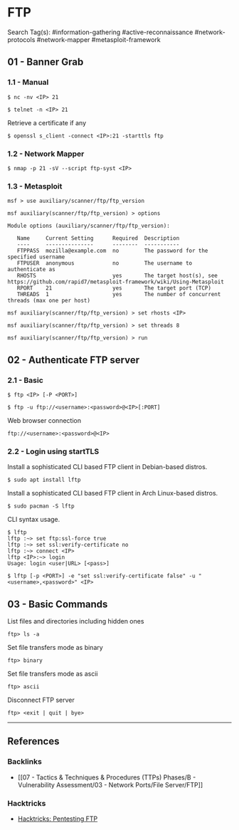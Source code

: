# FTP

Search Tag(s): #information-gathering #active-reconnaissance #network-protocols #network-mapper #metasploit-framework

## 01 - Banner Grab

### 1.1 - Manual

```
$ nc -nv <IP> 21

$ telnet -n <IP> 21
```

Retrieve a certificate if any

```
$ openssl s_client -connect <IP>:21 -starttls ftp
```

### 1.2 - Network Mapper

```
$ nmap -p 21 -sV --script ftp-syst <IP>
```

### 1.3 - Metasploit

```
msf > use auxiliary/scanner/ftp/ftp_version

msf auxiliary(scanner/ftp/ftp_version) > options

Module options (auxiliary/scanner/ftp/ftp_version):

   Name     Current Setting      Required  Description 
   ----     ---------------      --------  ----------- 
   FTPPASS  mozilla@example.com  no        The password for the specified username 
   FTPUSER  anonymous            no        The username to authenticate as 
   RHOSTS                        yes       The target host(s), see https://github.com/rapid7/metasploit-framework/wiki/Using-Metasploit
   RPORT    21                   yes       The target port (TCP) 
   THREADS  1                    yes       The number of concurrent threads (max one per host)

msf auxiliary(scanner/ftp/ftp_version) > set rhosts <IP>

msf auxiliary(scanner/ftp/ftp_version) > set threads 8

msf auxiliary(scanner/ftp/ftp_version) > run
```

## 02 - Authenticate FTP server

### 2.1 - Basic

```
$ ftp <IP> [-P <PORT>]

$ ftp -u ftp://<username>:<password>@<IP>[:PORT]
```

Web browser connection

```
ftp://<username>:<password>@<IP>
```

### 2.2 - Login using startTLS

Install a sophisticated CLI based FTP client in Debian-based distros.

```
$ sudo apt install lftp
```

Install a sophisticated CLI based FTP client in Arch Linux-based distros.

```
$ sudo pacman -S lftp
```

CLI syntax usage.

```
$ lftp
lftp :~> set ftp:ssl-force true
lftp :~> set ssl:verify-certificate no
lftp :~> connect <IP>
lftp <IP>:~> login
Usage: login <user|URL> [<pass>]

$ lftp [-p <PORT>] -e "set ssl:verify-certificate false" -u "<username>,<password>" <IP>
```

## 03 - Basic Commands

List files and directories including hidden ones

```
ftp> ls -a
```

Set file transfers mode as binary

```
ftp> binary
```

Set file transfers mode as ascii

```
ftp> ascii
```

Disconnect FTP server

```
ftp> <exit | quit | bye>
```

---
## References

### Backlinks

- [[07 - Tactics & Techniques & Procedures (TTPs) Phases/B - Vulnerability Assessment/03 - Network Ports/File Server/FTP]]

### Hacktricks

- [Hacktricks: Pentesting FTP](https://book.hacktricks.wiki/en/network-services-pentesting/pentesting-ftp/index.html)